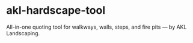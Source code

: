 # akl-hardscape-tool
All-in-one quoting tool for walkways, walls, steps, and fire pits — by AKL Landscaping.
